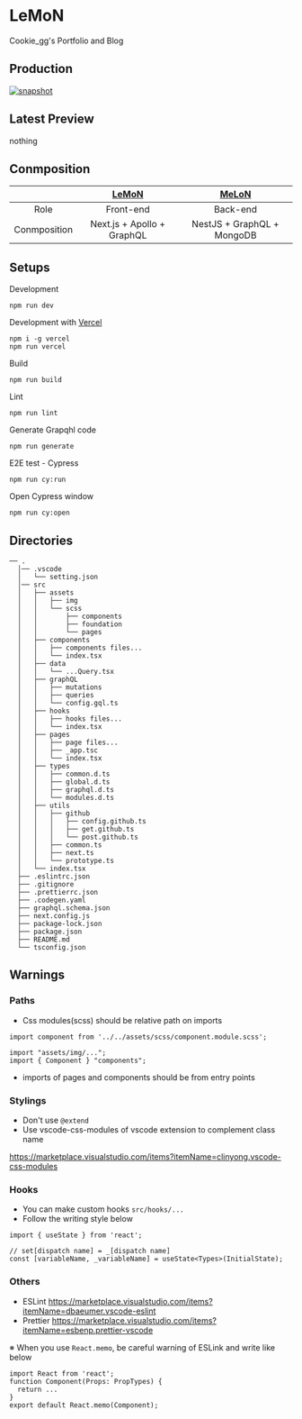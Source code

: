 # LeMoN

Cookie_gg's Portfolio and Blog

## Production

[![snapshot]()](https://cookie-gg.vercel.app)

## Latest Preview

nothing

## Conmposition

|              | **[LeMoN](https://github.com/Cookie-gg/MeLoN)** | **[MeLoN](https://github.com/Cookie-gg/MeLoN)** |
| :----------: | :---------------------------------------------: | :---------------------------------------------: |
|     Role     |                    Front-end                    |                    Back-end                     |
| Conmposition |           Next.js + Apollo + GraphQL            |           NestJS + GraphQL + MongoDB            |

## Setups

Development

```
npm run dev
```

Development with [Vercel](https://vercel.com/)

```
npm i -g vercel
npm run vercel
```

Build

```
npm run build
```

Lint

```
npm run lint
```

Generate Grapqhl code

```
npm run generate
```

E2E test - Cypress

```
npm run cy:run
```

Open Cypress window

```
npm run cy:open
```

## Directories

```
── .
  │── .vscode
  │   └── setting.json
  │── src
  │   ├── assets
  │   │   ├── img
  │   │   └── scss
  │   │       ├── components
  │   │       ├── foundation
  │   │       └── pages
  │   ├── components
  │   │   ├── components files...
  │   │   └── index.tsx
  │   ├── data
  │   │   └── ...Query.tsx
  │   ├── graphQL
  │   │   ├── mutations
  │   │   ├── queries
  │   │   └── config.gql.ts
  │   ├── hooks
  │   │   ├── hooks files...
  │   │   └── index.tsx
  │   ├── pages
  │   │   ├── page files...
  │   │   ├── _app.tsc
  │   │   └── index.tsx
  │   ├── types
  │   │   ├── common.d.ts
  │   │   ├── global.d.ts
  │   │   ├── graphql.d.ts
  │   │   └── modules.d.ts
  │   ├── utils
  │   │   ├── github
  │   │   │   ├── config.github.ts
  │   │   │   ├── get.github.ts
  │   │   │   └── post.github.ts
  │   │   ├── common.ts
  │   │   ├── next.ts
  │   │   └── prototype.ts
  │   └── index.tsx
  ├── .eslintrc.json
  ├── .gitignore
  ├── .prettierrc.json
  ├── .codegen.yaml
  ├── graphql.schema.json
  ├── next.config.js
  ├── package-lock.json
  ├── package.json
  ├── README.md
  └── tsconfig.json
```

## Warnings

### Paths

- Css modules(scss) should be relative path on imports

```tsx
import component from '../../assets/scss/component.module.scss';
```

```tsx
import "assets/img/...";
import { Component } "components";
```

- imports of pages and components should be from entry points

### Stylings

- Don't use `@extend`
- Use vscode-css-modules of vscode extension to complement class name

https://marketplace.visualstudio.com/items?itemName=clinyong.vscode-css-modules

### Hooks

- You can make custom hooks `src/hooks/...`
- Follow the writing style below

```tsx
import { useState } from 'react';

// set[dispatch name] = _[dispatch name]
const [variableName, _variableName] = useState<Types>(InitialState);
```

### Others

- ESLint
  https://marketplace.visualstudio.com/items?itemName=dbaeumer.vscode-eslint
- Prettier
  https://marketplace.visualstudio.com/items?itemName=esbenp.prettier-vscode

※ When you use `React.memo`, be careful warning of ESLink and write like below

```tsx
import React from 'react';
function Component(Props: PropTypes) {
  return ...
}
export default React.memo(Component);
```
